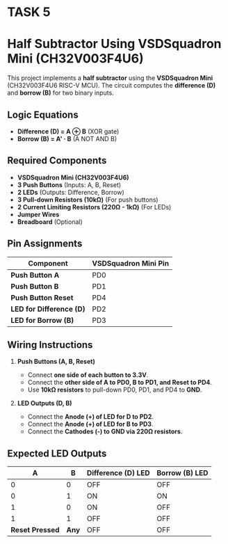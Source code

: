 # TASK 5
# Half Subtractor Using VSDSquadron Mini (CH32V003F4U6)

This project implements a **half subtractor** using the **VSDSquadron Mini** (CH32V003F4U6 RISC-V MCU). The circuit computes the **difference (D)** and **borrow (B)** for two binary inputs.

## **Logic Equations**

- **Difference (D) = A ⊕ B** (XOR gate)
- **Borrow (B) = A' · B** (A NOT AND B)

## **Required Components**

- **VSDSquadron Mini (CH32V003F4U6)**
- **3 Push Buttons** (Inputs: A, B, Reset)
- **2 LEDs** (Outputs: Difference, Borrow)
- **3 Pull-down Resistors (10kΩ)** (For push buttons)
- **2 Current Limiting Resistors (220Ω - 1kΩ)** (For LEDs)
- **Jumper Wires**
- **Breadboard** (Optional)

## **Pin Assignments**

| **Component**              | **VSDSquadron Mini Pin** |
| -------------------------- | ------------------------ |
| **Push Button A**          | PD0                      |
| **Push Button B**          | PD1                      |
| **Push Button Reset**      | PD4                      |
| **LED for Difference (D)** | PD2                      |
| **LED for Borrow (B)**     | PD3                      |

## **Wiring Instructions**

1. **Push Buttons (A, B, Reset)**

   - Connect **one side of each button to 3.3V**.
   - Connect the **other side of A to PD0, B to PD1, and Reset to PD4**.
   - Use **10kΩ resistors** to pull-down PD0, PD1, and PD4 to **GND**.

2. **LED Outputs (D, B)**

   - Connect the **Anode (+) of LED for D to PD2**.
   - Connect the **Anode (+) of LED for B to PD3**.
   - Connect the **Cathodes (-) to GND via 220Ω resistors**.
     

## **Expected LED Outputs**

| **A**             | **B**   | **Difference (D) LED** | **Borrow (B) LED** |
| ----------------- | ------- | ---------------------- | ------------------ |
| 0                 | 0       | OFF                    | OFF                |
| 0                 | 1       | ON                     | ON                 |
| 1                 | 0       | ON                     | OFF                |
| 1                 | 1       | OFF                    | OFF                |
| **Reset Pressed** | **Any** | OFF                    | OFF                |

